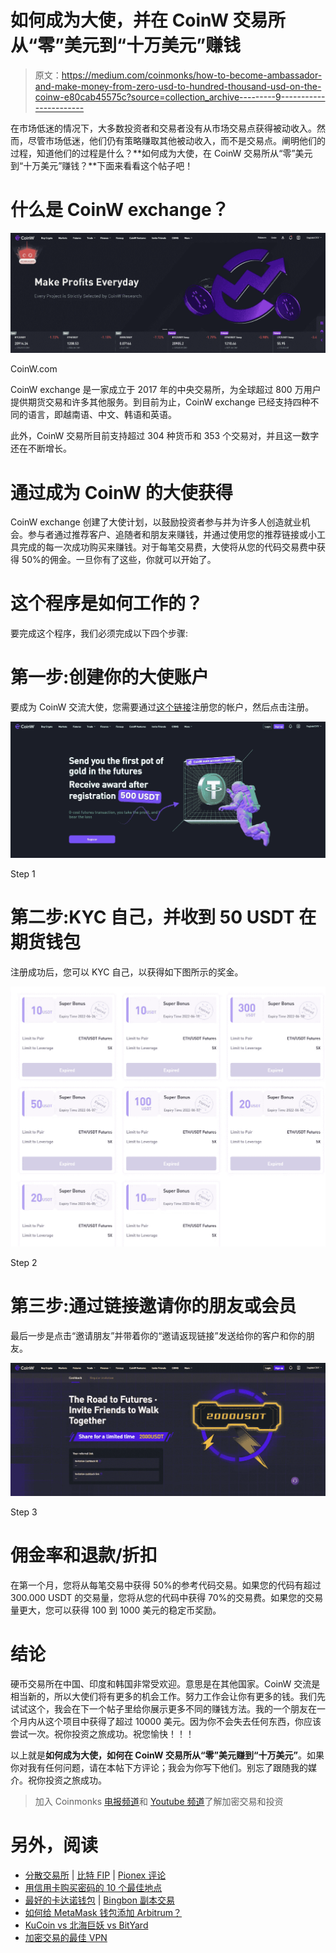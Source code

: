 # 如何成为大使，并在 CoinW 交易所从“零”美元到“十万美元”赚钱

> 原文：<https://medium.com/coinmonks/how-to-become-ambassador-and-make-money-from-zero-usd-to-hundred-thousand-usd-on-the-coinw-e80cab45575c?source=collection_archive---------9----------------------->

在市场低迷的情况下，大多数投资者和交易者没有从市场交易点获得被动收入。然而，尽管市场低迷，他们仍有策略赚取其他被动收入，而不是交易点。阐明他们的过程，知道他们的过程是什么？**如何成为大使，在 CoinW 交易所从“零”美元到“十万美元”赚钱？**下面来看看这个帖子吧！

# 什么是 CoinW exchange？

![](img/84e6f8d88c4e51255a9d0a493acbd2d2.png)

CoinW.com

CoinW exchange 是一家成立于 2017 年的中央交易所，为全球超过 800 万用户提供期货交易和许多其他服务。到目前为止，CoinW exchange 已经支持四种不同的语言，即越南语、中文、韩语和英语。

此外，CoinW 交易所目前支持超过 304 种货币和 353 个交易对，并且这一数字还在不断增长。

# 通过成为 CoinW 的大使获得

CoinW exchange 创建了大使计划，以鼓励投资者参与并为许多人创造就业机会。参与者通过推荐客户、追随者和朋友来赚钱，并通过使用您的推荐链接或小工具完成的每一次成功购买来赚钱。对于每笔交易费，大使将从您的代码交易费中获得 50%的佣金。一旦你有了这些，你就可以开始了。

# 这个程序是如何工作的？

要完成这个程序，我们必须完成以下四个步骤:

# 第一步:创建你的大使账户

要成为 CoinW 交流大使，您需要通过[这个链接](https://www.coinw.com/front/invitePublicity?r=1632236&language=en_US)注册您的帐户，然后点击注册。

![](img/1dfcf49e182b5eae6e5557581126fb2d.png)

Step 1

# 第二步:KYC 自己，并收到 50 USDT 在期货钱包

注册成功后，您可以 KYC 自己，以获得如下图所示的奖金。

![](img/3cd820581f71094320e1da52c8452376.png)

Step 2

# 第三步:通过链接邀请你的朋友或会员

最后一步是点击“邀请朋友”并带着你的“邀请返现链接”发送给你的客户和你的朋友。

![](img/653918bb09f7457c847459c37d98cd28.png)

Step 3

# 佣金率和退款/折扣

在第一个月，您将从每笔交易中获得 50%的参考代码交易。如果您的代码有超过 300.000 USDT 的交易量，您将从您的代码中获得 70%的交易费。如果您的交易量更大，您可以获得 100 到 1000 美元的稳定币奖励。

# 结论

硬币交易所在中国、印度和韩国非常受欢迎。意思是在其他国家。CoinW 交流是相当新的，所以大使们将有更多的机会工作。努力工作会让你有更多的钱。我们先试试这个，我会在下一个帖子里给你展示更多不同的赚钱方法。我的一个朋友在一个月内从这个项目中获得了超过 10000 美元。因为你不会失去任何东西，你应该尝试一次。祝你投资之旅成功。祝您愉快！！！

以上就是**如何成为大使，如何在 CoinW 交易所从“零”美元赚到“十万美元”**。如果你对我有任何问题，请在本帖下方评论；我会为你写下他们。别忘了跟随我的媒介。祝你投资之旅成功。

> 加入 Coinmonks [电报频道](https://t.me/coincodecap)和 [Youtube 频道](https://www.youtube.com/c/coinmonks/videos)了解加密交易和投资

# 另外，阅读

*   [分散交易所](https://coincodecap.com/what-are-decentralized-exchanges) | [比特 FIP](https://coincodecap.com/bitbns-fip) | [Pionex 评论](https://coincodecap.com/pionex-review-exchange-with-crypto-trading-bot)
*   [用信用卡购买密码的 10 个最佳地点](https://coincodecap.com/buy-crypto-with-credit-card)
*   [最好的卡达诺钱包](https://coincodecap.com/best-cardano-wallets) | [Bingbon 副本交易](https://coincodecap.com/bingbon-copy-trading)
*   [如何给 MetaMask 钱包添加 Arbitrum？](https://coincodecap.com/how-to-add-arbitrum-to-metamask-wallet)
*   [KuCoin vs 北海巨妖 vs BitYard](https://coincodecap.com/kucoin-vs-kraken-vs-bityard)
*   [加密交易的最佳 VPN](https://coincodecap.com/best-vpns-for-crypto-trading)